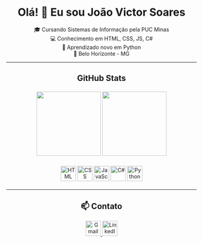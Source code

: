 <h1 align="center">Olá! 👋 Eu sou João Victor Soares</h1>

<p align="center">
  🎓 Cursando Sistemas de Informação pela PUC Minas<br>
  💻 Conhecimento em HTML, CSS, JS, C#<br>
  🚀 Aprendizado novo em Python<br> 
  📍 Belo Horizonte - MG
</p>

---

<h2 align="center">GitHub Stats</h2>

<div align="center" style="padding: 5px;">
  <img height="170em" src="https://github-readme-stats.vercel.app/api?username=Jukkss&show_icons=true&theme=dark&count_private=true&include_all_commits=true" />
  <img height="170em" src="https://github-readme-stats.vercel.app/api/top-langs/?username=Jukkss&layout=compact&theme=dark" />
</div>

<p align="center" style="padding: 5px;">
  <img src="https://cdn.jsdelivr.net/gh/devicons/devicon/icons/html5/html5-original.svg" width="40" alt="HTML" />
  <img src="https://cdn.jsdelivr.net/gh/devicons/devicon/icons/css3/css3-original.svg" width="40" alt="CSS" />
  <img src="https://cdn.jsdelivr.net/gh/devicons/devicon/icons/javascript/javascript-original.svg" width="40" alt="JavaScript" />
  <img src="https://cdn.jsdelivr.net/gh/devicons/devicon/icons/csharp/csharp-original.svg" width="40" alt="C#" />
  <img src="https://cdn.jsdelivr.net/gh/devicons/devicon/icons/python/python-original.svg" width="40" alt="Python" />
</p>

---

<h2 align="center">📫 Contato</h2>

<p align="center">
  <a href="mailto:sjuao7729@gmail.com">
    <img src="https://cdn.jsdelivr.net/gh/devicons/devicon/icons/google/google-original.svg" width="40" alt="Gmail" />
  </a>
  <a href="https://www.linkedin.com/in/jo%C3%A3o-victor-soares-308756325/" target="_blank">
    <img src="https://cdn.jsdelivr.net/gh/devicons/devicon/icons/linkedin/linkedin-original.svg" width="40" alt="LinkedIn" />
  </a>
</p>
